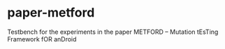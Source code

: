 # paper-metford
Testbench for the experiments in the paper METFORD – Mutation tEsTing Framework fOR anDroid
